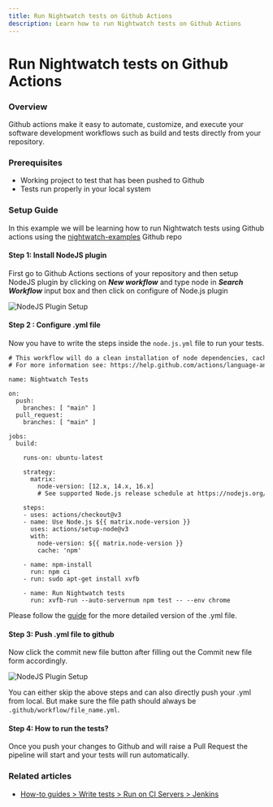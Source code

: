 ```yaml
---
title: Run Nightwatch tests on Github Actions
description: Learn how to run Nightwatch tests on Github Actions
---
```


<div class="page-header"><h1>Run Nightwatch tests on Github Actions</h1></div>

### Overview

Github actions make it easy to automate, customize, and execute your software development workflows such as build and tests directly from your repository.

### Prerequisites
- Working project to test that has been pushed to Github
- Tests run properly in your local system

### Setup Guide
In this example we will be learning how to run Nightwatch tests using Github actions using the [nightwatch-examples](https://github.com/nightwatchjs/nightwatch-examples) Github repo


#### Step 1: Install NodeJS plugin
First go to Github Actions sections of your repository and then setup NodeJS plugin by clicking on ***New workflow*** and type node in ***Search Workflow*** input box and then click on configure of Node.js plugin

![NodeJS Plugin Setup](https://user-images.githubusercontent.com/94462364/184714630-2e37d060-22c3-41e8-9fbf-8102bafb7986.png)

#### Step 2 : Configure .yml file
Now you have to write the steps inside the `node.js.yml` file to run your tests. 

<pre><code class="yml" style="white-space: pre;"># This workflow will do a clean installation of node dependencies, cache/restore them, build the source code and run tests across different versions of node
# For more information see: https://help.github.com/actions/language-and-framework-guides/using-nodejs-with-github-actions

name: Nightwatch Tests

on:
  push:
    branches: [ "main" ]
  pull_request:
    branches: [ "main" ]

jobs:
  build:

    runs-on: ubuntu-latest

    strategy:
      matrix:
        node-version: [12.x, 14.x, 16.x]
        # See supported Node.js release schedule at https://nodejs.org/en/about/releases/

    steps:
    - uses: actions/checkout@v3
    - name: Use Node.js ${{ matrix.node-version }}
      uses: actions/setup-node@v3
      with:
        node-version: ${{ matrix.node-version }}
        cache: 'npm'

    - name: npm-install
      run: npm ci
    - run: sudo apt-get install xvfb

    - name: Run Nightwatch tests
      run: xvfb-run --auto-servernum npm test -- --env chrome</code></pre>

Please follow the [guide](https://github.com/harshit-bs/nightwatch-examples/blob/main/.github/workflows/node.js.yml) for the more detailed version of the .yml file.

#### Step 3: Push .yml file to github
Now click the commit new file button after filling out the Commit new file form accordingly. 

![NodeJS Plugin Setup](https://user-images.githubusercontent.com/94462364/184713836-7311a0be-b8b3-4ed3-baa6-7075ef091786.png)

You can either skip the above steps and can also directly push your .yml from local. But make sure the file path should always be `.github/workflow/file_name.yml`.
 
#### Step 4: How to run the tests?
Once you push your changes to Github and will raise a Pull Request the pipeline will start and your tests will run automatically.


### Related articles
 
- [How-to guides > Write tests > Run on CI Servers > Jenkins ](/guide/ci-integrations/run-nightwatch-on-jenkins.html)

